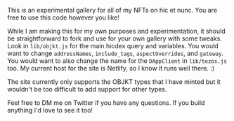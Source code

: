 This is an experimental gallery for all of my NFTs on hic et nunc. You are free
to use this code however you like!

While I am making this for my own purposes and experimentation, it should be
straightforward to fork and use for your own gallery with some tweaks. Look in
`lib/objkt.js` for the main hicdex query and variables. You would want to change
`addressNames`, `include_tags`, `aspectOverrides`, and `gateway`. You would want
to also change the name for the `DAppClient` in `lib/tezos.js` too. My current
host for the site is Netlify, so I know it runs well there. :)

The site currently only supports the OBJKT types that I have minted but it
wouldn't be too difficult to add support for other types.

Feel free to DM me on Twitter if you have any questions. If you build anything
I'd love to see it too!
